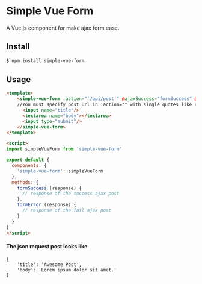 # Simple Vue Form

A Vue.js component for make ajax form ease.

## Install

``` bash
$ npm install simple-vue-form
```
## Usage
```html
<template>
    <simple-vue-form :action="'/api/post'" @ajaxSuccess="formSuccess" @ajaxError="formError">
    //You must specify post url in :action="" with single quotes like conventional html5 form.
      <input name="title"/>
      <textarea name="body"></textarea>
      <input type="submit"/>
    </simple-vue-form>
</template>

<script>
import simpleVueForm from 'simple-vue-form'

export default {
  components: {
    'simple-vue-form': simpleVueForm
  },
  methods: {
    formSuccess (response) {
      // response of the success ajax post
    },
    formError (response) {
      // response of the fail ajax post
    }
  }
}
</script>
```
#### The json request post looks like

```
{
    'title': 'Awesome Post',
    'body': 'Lorem ipsum dolor sit amet.'
}
